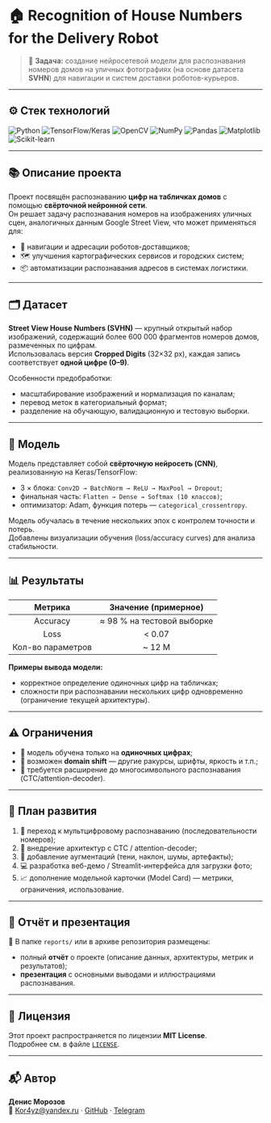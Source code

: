 # 🏠 Recognition of House Numbers for the Delivery Robot

> 🎯 **Задача:** создание нейросетевой модели для распознавания номеров домов на уличных фотографиях (на основе датасета **SVHN**) для навигации и систем доставки роботов-курьеров.  

---

## ⚙️ Стек технологий

<p align="left">
  <img src="https://img.shields.io/badge/Python-3.10+-blue?logo=python&logoColor=white" alt="Python" />
  <img src="https://img.shields.io/badge/TensorFlow/Keras-orange?logo=tensorflow&logoColor=white" alt="TensorFlow/Keras" />
  <img src="https://img.shields.io/badge/OpenCV-grey?logo=opencv&logoColor=white" alt="OpenCV" />
  <img src="https://img.shields.io/badge/NumPy-navy?logo=numpy&logoColor=white" alt="NumPy" />
  <img src="https://img.shields.io/badge/Pandas-darkgreen?logo=pandas&logoColor=white" alt="Pandas" />
  <img src="https://img.shields.io/badge/Matplotlib/Seaborn-steelblue?logo=plotly&logoColor=white" alt="Matplotlib" />
  <img src="https://img.shields.io/badge/Scikit--learn-royalblue?logo=scikit-learn&logoColor=white" alt="Scikit-learn" />
</p>

---

## 📚 Описание проекта

Проект посвящён распознаванию **цифр на табличках домов** с помощью **свёрточной нейронной сети**.  
Он решает задачу распознавания номеров на изображениях уличных сцен, аналогичных данным Google Street View, что может применяться для:

- 🦾 навигации и адресации роботов-доставщиков;  
- 🗺️ улучшения картографических сервисов и городских систем;  
- 📦 автоматизации распознавания адресов в системах логистики.

---

## 🗂️ Датасет

**Street View House Numbers (SVHN)** — крупный открытый набор изображений, содержащий более 600 000 фрагментов номеров домов, размеченных по цифрам.  
Использовалась версия **Cropped Digits** (32×32 px), каждая запись соответствует **одной цифре (0–9)**.

Особенности предобработки:
- масштабирование изображений и нормализация по каналам;  
- перевод меток в категориальный формат;  
- разделение на обучающую, валидационную и тестовую выборки.  

---

## 🧠 Модель

Модель представляет собой **свёрточную нейросеть (CNN)**, реализованную на Keras/TensorFlow:

- 3 × блока: `Conv2D → BatchNorm → ReLU → MaxPool → Dropout`;  
- финальная часть: `Flatten → Dense → Softmax (10 классов)`;  
- оптимизатор: Adam, функция потерь — `categorical_crossentropy`.  

Модель обучалась в течение нескольких эпох с контролем точности и потерь.  
Добавлены визуализации обучения (loss/accuracy curves) для анализа стабильности.  

---

## 📊 Результаты

| Метрика | Значение (примерное) |
|:--------:|:-------------------:|
| Accuracy | ≈ 98 % на тестовой выборке |
| Loss | < 0.07 |
| Кол-во параметров | ~ 12 M |

**Примеры вывода модели:**
- корректное определение одиночных цифр на табличках;  
- сложности при распознавании нескольких цифр одновременно (ограничение текущей архитектуры).  

---

## ⚠️ Ограничения

- 🔢 модель обучена только на **одиночных цифрах**;  
- 🌆 возможен **domain shift** — другие ракурсы, шрифты, яркость и т.п.;  
- 🧩 требуется расширение до многосимвольного распознавания (CTC/attention-decoder).  

---

## 🚀 План развития

1. 🧩 переход к мультцифровому распознаванию (последовательности номеров);  
2. 🧠 внедрение архитектур с CTC / attention-decoder;  
3. 🧪 добавление аугментаций (тени, наклон, шумы, артефакты);  
4. 💻 разработка веб-демо / Streamlit-интерфейса для загрузки фото;  
5. 📈 дополнение модельной карточки (Model Card) — метрики, ограничения, использование.

---

## 🧾 Отчёт и презентация

📄 В папке `reports/` или в архиве репозитория размещены:
- полный **отчёт** о проекте (описание данных, архитектуры, метрик и результатов);  
- **презентация** с основными выводами и иллюстрациями распознавания.

---

## 🪪 Лицензия

Этот проект распространяется по лицензии **MIT License**.  
Подробнее см. в файле [`LICENSE`](LICENSE).

---

## 📬 Автор
**Денис Морозов**  
📧 Kor4yz@yandex.ru · [GitHub](https://github.com/Kor4yz) · [Telegram](https://t.me/kor4yz)
